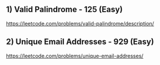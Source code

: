 ## 1) Valid Palindrome - 125 (Easy)
https://leetcode.com/problems/valid-palindrome/description/
## 2) Unique Email Addresses - 929 (Easy)
https://leetcode.com/problems/unique-email-addresses/
